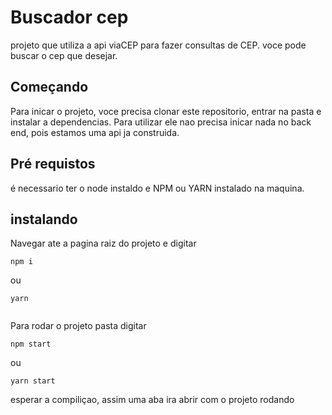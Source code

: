 # Buscador cep

projeto que utiliza a api viaCEP para fazer consultas de CEP. voce pode buscar o cep que desejar.

## Começando
Para inicar o projeto, voce precisa clonar este repositorio, entrar na pasta e instalar a dependencias. Para utilizar ele nao precisa inicar nada no back end, pois estamos uma api ja construida.

## Pré requistos
é necessario ter o node instaldo e NPM ou YARN instalado na maquina.

## instalando
Navegar ate a pagina raiz do projeto e digitar
```
npm i
```
ou 
```
yarn 


```
Para rodar o projeto pasta digitar 
```
npm start
```
ou
```
yarn start
```

esperar a compiliçao, assim uma aba ira abrir com o projeto rodando
